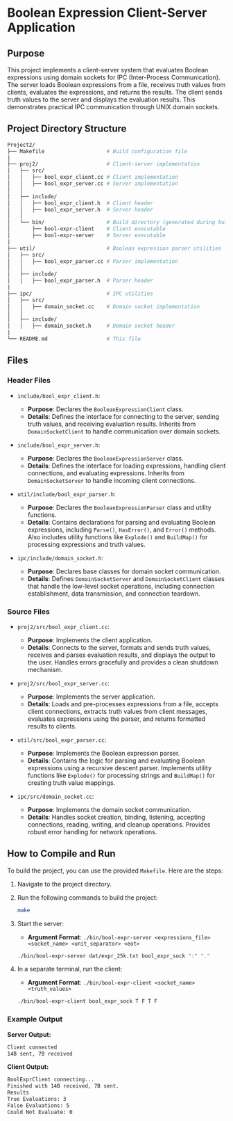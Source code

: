 # Boolean Expression Client-Server Application

## Purpose

This project implements a client-server system that evaluates Boolean expressions using domain sockets for IPC (Inter-Process Communication). The server loads Boolean expressions from a file, receives truth values from clients, evaluates the expressions, and returns the results. The client sends truth values to the server and displays the evaluation results. This demonstrates practical IPC communication through UNIX domain sockets.

## Project Directory Structure

```bash
Project2/
├── Makefile                    # Build configuration file
|
├── proj2/                      # Client-server implementation
│   ├── src/
│   │   ├── bool_expr_client.cc # Client implementation
│   │   ├── bool_expr_server.cc # Server implementation
│   │
│   ├── include/
│   │   ├── bool_expr_client.h  # Client header
│   │   ├── bool_expr_server.h  # Server header
│   │
│   └── bin/                    # Build directory (generated during build)
│       ├── bool-expr-client    # Client executable
│       ├── bool-expr-server    # Server executable
|
├── util/                       # Boolean expression parser utilities
│   ├── src/
│   │   ├── bool_expr_parser.cc # Parser implementation
│   │
│   ├── include/
│   │   ├── bool_expr_parser.h  # Parser header
|
├── ipc/                        # IPC utilities
│   ├── src/
│   │   ├── domain_socket.cc    # Domain socket implementation
│   │
│   ├── include/
│   │   ├── domain_socket.h     # Domain socket header
|
└── README.md                   # This file
```

## Files

### Header Files

- `include/bool_expr_client.h`:
  - **Purpose**: Declares the `BooleanExpressionClient` class.
  - **Details**: Defines the interface for connecting to the server, sending truth values, and receiving evaluation results. Inherits from `DomainSocketClient` to handle communication over domain sockets.

- `include/bool_expr_server.h`:
  - **Purpose**: Declares the `BooleanExpressionServer` class.
  - **Details**: Defines the interface for loading expressions, handling client connections, and evaluating expressions. Inherits from `DomainSocketServer` to handle incoming client connections.

- `util/include/bool_expr_parser.h`:
  - **Purpose**: Declares the `BooleanExpressionParser` class and utility functions.
  - **Details**: Contains declarations for parsing and evaluating Boolean expressions, including `Parse()`, `HasError()`, and `Error()` methods. Also includes utility functions like `Explode()` and `BuildMap()` for processing expressions and truth values.

- `ipc/include/domain_socket.h`:
  - **Purpose**: Declares base classes for domain socket communication.
  - **Details**: Defines `DomainSocketServer` and `DomainSocketClient` classes that handle the low-level socket operations, including connection establishment, data transmission, and connection teardown.

### Source Files

- `proj2/src/bool_expr_client.cc`:
  - **Purpose**: Implements the client application.
  - **Details**: Connects to the server, formats and sends truth values, receives and parses evaluation results, and displays the output to the user. Handles errors gracefully and provides a clean shutdown mechanism.

- `proj2/src/bool_expr_server.cc`:
  - **Purpose**: Implements the server application.
  - **Details**: Loads and pre-processes expressions from a file, accepts client connections, extracts truth values from client messages, evaluates expressions using the parser, and returns formatted results to clients.

- `util/src/bool_expr_parser.cc`:
  - **Purpose**: Implements the Boolean expression parser.
  - **Details**: Contains the logic for parsing and evaluating Boolean expressions using a recursive descent parser. Implements utility functions like `Explode()` for processing strings and `BuildMap()` for creating truth value mappings.

- `ipc/src/domain_socket.cc`:
  - **Purpose**: Implements the domain socket communication.
  - **Details**: Handles socket creation, binding, listening, accepting connections, reading, writing, and cleanup operations. Provides robust error handling for network operations.

## How to Compile and Run

To build the project, you can use the provided `Makefile`. Here are the steps:

1. Navigate to the project directory.
2. Run the following commands to build the project:

   ```sh
   make
   ```

3. Start the server:
   - **Argument Format**: `./bin/bool-expr-server <expressions_file> <socket_name> <unit_separator> <eot>`

   ```sh
   ./bin/bool-expr-server dat/expr_25k.txt bool_expr_sock ":" "."
   ```

4. In a separate terminal, run the client:
   - **Argument Format**: `./bin/bool-expr-client <socket_name> <truth_values>`

   ```sh
   ./bin/bool-expr-client bool_expr_sock T F T F
   ```

### Example Output

**Server Output:**

   ```sh
Client connected
   14B sent, 7B received
   ```

**Client Output:**

   ```sh
BoolExprClient connecting...
Finished with 14B received, 7B sent.
Results
True Evaluations: 3
False Evaluations: 5
Could Not Evaluate: 0
   ```
